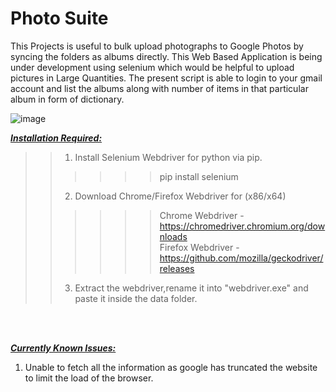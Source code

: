 # Photo Suite
This Projects is useful to bulk upload photographs to Google Photos by syncing the folders as albums directly. This Web Based Application is being under development using selenium which would be helpful to upload pictures in Large Quantities. The present script is able to login to your gmail account and list the albums along with number of  items in that particular album in form of dictionary.

![image](https://user-images.githubusercontent.com/30994244/96851440-a3658280-1475-11eb-9b67-311395f6b9ae.png)


**_<ins>Installation Required:</ins>_**  
>>1. Install Selenium Webdriver for python via pip.
>>>>>> pip install selenium
>>2. Download Chrome/Firefox Webdriver for (x86/x64)
>>>>>> Chrome Webdriver - https://chromedriver.chromium.org/downloads <br/>
>>>>>> Firefox Webdriver  - https://github.com/mozilla/geckodriver/releases
>>3. Extract the webdriver,rename it into "webdriver.exe" and paste it inside the data folder.

<br/>
<br/>

**_<ins>Currently Known Issues:</ins>_**
1.  Unable to fetch all the information as google has truncated the website to limit the load of the browser.
